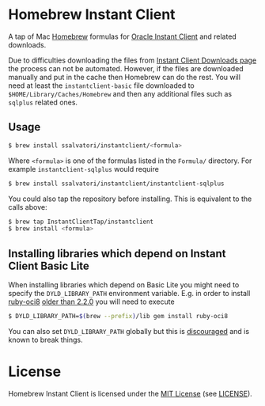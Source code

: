 # Homebrew Instant Client

A tap of Mac [Homebrew][] formulas for [Oracle Instant Client][] and related
downloads.

Due to difficulties downloading the files from [Instant Client Downloads page][]
the process can not be automated. However, if the files are downloaded manually
and put in the cache then Homebrew can do the rest. You will need at least the
`instantclient-basic` file downloaded to `$HOME/Library/Caches/Homebrew` and
then any additional files such as `sqlplus` related ones.

## Usage

```bash
$ brew install ssalvatori/instantclient/<formula>
```

Where `<formula>` is one of the formulas listed in the `Formula/` directory. For
example `instantclient-sqlplus` would require

```bash
$ brew install ssalvatori/instantclient/instantclient-sqlplus
```

You could also tap the repository before installing. This is equivalent to the
calls above:

```bash
$ brew tap InstantClientTap/instantclient
$ brew install <formula>
```

## Installing libraries which depend on Instant Client Basic Lite

When installing libraries which depend on Basic Lite you might need to specify
the `DYLD_LIBRARY_PATH` environment variable. E.g. in order to install
[ruby-oci8][] [older than 2.2.0][] you will need to execute

```bash
$ DYLD_LIBRARY_PATH=$(brew --prefix)/lib gem install ruby-oci8
```

You can also set `DYLD_LIBRARY_PATH` globally but this is
[discouraged](https://discussions.apple.com/thread/1108472) and is known to
break things.


# License

Homebrew Instant Client is licensed under the [MIT License][] (see [LICENSE][]).


[homebrew]: http://brew.sh
[Oracle Instant Client]: https://www.oracle.com/technetwork/database/database-technologies/instant-client/overview/index.html
[Instant Client Downloads page]: http://www.oracle.com/technetwork/topics/intel-macsoft-096467.html
[ruby-oci8]: https://github.com/kubo/ruby-oci8
[older than 2.2.0]: https://github.com/kubo/ruby-oci8/blob/master/docs/install-instant-client.md#os-x
[MIT License]: http://www.opensource.org/licenses/MIT
[LICENSE]: https://github.com/InstantClientTap/homebrew-instantclient
